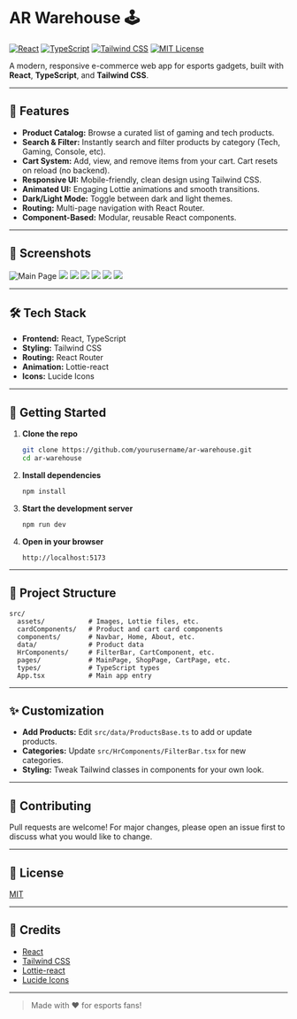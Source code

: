 # AR Warehouse 🕹️

[![React](https://img.shields.io/badge/React-18-blue?logo=react)](https://react.dev/)
[![TypeScript](https://img.shields.io/badge/TypeScript-5-blue?logo=typescript)](https://www.typescriptlang.org/)
[![Tailwind CSS](https://img.shields.io/badge/TailwindCSS-3-06B6D4?logo=tailwindcss)](https://tailwindcss.com/)
[![MIT License](https://img.shields.io/badge/License-MIT-green.svg)](LICENSE)

A modern, responsive e-commerce web app for esports gadgets, built with **React**, **TypeScript**, and **Tailwind CSS**.

---

## 🚀 Features

- **Product Catalog:** Browse a curated list of gaming and tech products.
- **Search & Filter:** Instantly search and filter products by category (Tech, Gaming, Console, etc).
- **Cart System:** Add, view, and remove items from your cart. Cart resets on reload (no backend).
- **Responsive UI:** Mobile-friendly, clean design using Tailwind CSS.
- **Animated UI:** Engaging Lottie animations and smooth transitions.
- **Dark/Light Mode:** Toggle between dark and light themes.
- **Routing:** Multi-page navigation with React Router.
- **Component-Based:** Modular, reusable React components.

---

## 📸 Screenshots

![Main Page](./src/assets/Screenshot%202025-06-23%20173026.png)
![](./src/assets/1.png)
![](./src/assets/2fdsaf.png)
![](./src/assets/3fvsdc.png)
![](./src/assets/4fgsdc.png)
![](./src/assets/5dsgvv.png)
![](./src/assets/6vfddxvx.png)

---

## 🛠️ Tech Stack

- **Frontend:** React, TypeScript
- **Styling:** Tailwind CSS
- **Routing:** React Router
- **Animation:** Lottie-react
- **Icons:** Lucide Icons

---

## 🏁 Getting Started

1. **Clone the repo**
   ```bash
   git clone https://github.com/yourusername/ar-warehouse.git
   cd ar-warehouse
   ```

2. **Install dependencies**
   ```bash
   npm install
   ```

3. **Start the development server**
   ```bash
   npm run dev
   ```

4. **Open in your browser**
   ```
   http://localhost:5173
   ```

---

## 📂 Project Structure

```
src/
  assets/           # Images, Lottie files, etc.
  cardComponents/   # Product and cart card components
  components/       # Navbar, Home, About, etc.
  data/             # Product data
  HrComponents/     # FilterBar, CartComponent, etc.
  pages/            # MainPage, ShopPage, CartPage, etc.
  types/            # TypeScript types
  App.tsx           # Main app entry
```

---

## ✨ Customization

- **Add Products:** Edit `src/data/ProductsBase.ts` to add or update products.
- **Categories:** Update `src/HrComponents/FilterBar.tsx` for new categories.
- **Styling:** Tweak Tailwind classes in components for your own look.

---

## 🤝 Contributing

Pull requests are welcome! For major changes, please open an issue first to discuss what you would like to change.

---

## 📄 License

[MIT](LICENSE)

---

## 🙏 Credits

- [React](https://react.dev/)
- [Tailwind CSS](https://tailwindcss.com/)
- [Lottie-react](https://lottiefiles.com/)
- [Lucide Icons](https://lucide.dev/)

---

> Made with ❤️ for esports fans!

